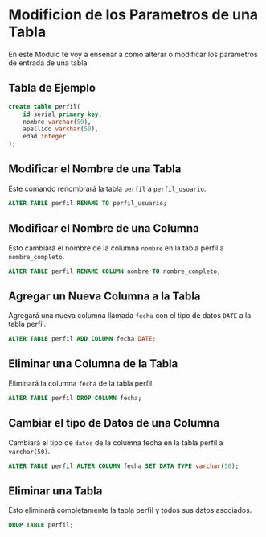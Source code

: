 # Modificion de los Parametros de una Tabla

En este Modulo te voy a enseñar a como alterar o modificar los parametros de entrada de una tabla

## Tabla de Ejemplo 
```sql
create table perfil(
    id serial primary key,
    nombre varchar(50),
    apellido varchar(50),
    edad integer
);
```

## Modificar el Nombre de una Tabla
Este comando renombrará la tabla `perfil` a `perfil_usuario`.
```sql
ALTER TABLE perfil RENAME TO perfil_usuario;
```
## Modificar el Nombre de una Columna
Esto cambiará el nombre de la columna `nombre` en la tabla perfil a `nombre_completo`.
```sql
ALTER TABLE perfil RENAME COLUMN nombre TO nombre_completo;
```
## Agregar un Nueva Columna a la Tabla
Agregará una nueva columna llamada `fecha` con el tipo de datos `DATE` a la tabla perfil.
```sql
ALTER TABLE perfil ADD COLUMN fecha DATE;
```

## Eliminar una Columna de la Tabla
Eliminará la columna `fecha` de la tabla perfil.
```sql
ALTER TABLE perfil DROP COLUMN fecha;
```

## Cambiar el tipo de Datos de una Columna
Cambiará el tipo de `datos` de la columna fecha en la tabla perfil a `varchar(50)`.

```sql
ALTER TABLE perfil ALTER COLUMN fecha SET DATA TYPE varchar(50);
```

## Eliminar una Tabla
Esto eliminará completamente la tabla perfil y todos sus datos asociados.

```sql
DROP TABLE perfil;
```